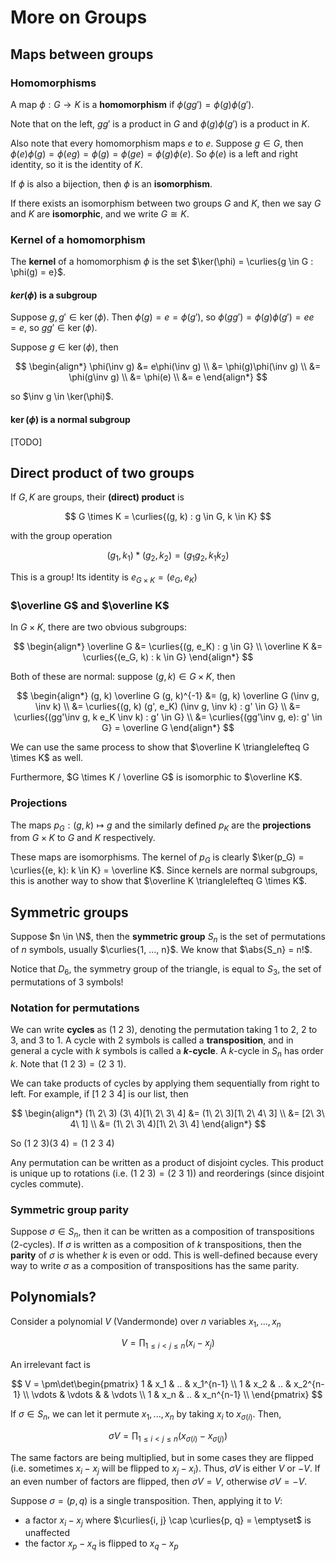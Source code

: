 # More on Groups

$$
\newcommand{\ds}{\displaystyle}
\newcommand{\curlies}[1]{\left\lbrace #1 \right\rbrace}
\newcommand{\abs}[1]{\left\lvert #1 \right\rvert}
\newcommand{\angles}[1]{\left\langle #1 \right\rangle}
\newcommand{\inv}[1]{#1^{-1}}
$$

## Maps between groups

### Homomorphisms

A map $\phi : G \to K$ is a **homomorphism** if $\phi(gg') = \phi(g) \phi(g')$.

Note that on the left, $gg'$ is a product in $G$ and $\phi(g)\phi(g')$ is a product in $K$.

Also note that every homomorphism maps $e$ to $e$. Suppose $g \in G$, then $\phi(e) \phi(g) = \phi(eg) = \phi(g) = \phi(ge) = \phi(g) \phi(e)$. So $\phi(e)$ is a left and right identity, so it is the identity of $K$.

If $\phi$ is also a bijection, then $\phi$ is an **isomorphism**.

If there exists an isomorphism between two groups $G$ and $K$, then we say $G$ and $K$ are **isomorphic**, and we write $G \cong K$.

### Kernel of a homomorphism

The **kernel** of a homomorphism $\phi$ is the set $\ker(\phi) = \curlies{g \in G : \phi(g) = e}$.

#### $ker(\phi)$ is a subgroup

Suppose $g, g' \in \ker(\phi)$. Then $\phi(g) = e = \phi(g')$, so $\phi(gg') = \phi(g)\phi(g') = ee = e$, so $gg' \in \ker(\phi)$. 

Suppose $g \in \ker(\phi)$, then

$$
\begin{align*}
\phi(\inv g) &= e\phi(\inv g) \\
&= \phi(g)\phi(\inv g) \\
&= \phi(g\inv g) \\
&= \phi(e) \\
&= e
\end{align*}
$$

so $\inv g \in \ker(\phi)$.

#### $\ker(\phi)$ is a normal subgroup

[TODO]

## Direct product of two groups

If $G, K$ are groups, their **(direct) product** is

$$
G \times K = \curlies{(g, k) : g \in G, k \in K}
$$

with the group operation

$$
(g_1, k_1) * (g_2, k_2) = (g_1g_2, k_1k_2)
$$

This is a group! Its identity is $e_{G \times K} = (e_G, e_K)$

### $\overline G$ and $\overline K$

In $G \times K$, there are two obvious subgroups:

$$
\begin{align*}
\overline G &= \curlies{(g, e_K) : g \in G} \\
\overline K &= \curlies{(e_G, k) : k \in G}
\end{align*}
$$

Both of these are normal: suppose $(g, k) \in G \times K$, then

$$
\begin{align*}
(g, k) \overline G (g, k)^{-1} &= (g, k) \overline G (\inv g, \inv k) \\
&= \curlies{(g, k) (g', e_K) (\inv g, \inv k) : g' \in G} \\
&= \curlies{(gg'\inv g, k e_K \inv k) : g' \in G} \\
&= \curlies{(gg'\inv g, e): g' \in G} = \overline G
\end{align*}
$$

We can use the same process to show that $\overline K \trianglelefteq G \times K$ as well.

Furthermore, $G \times K / \overline G$ is isomorphic to $\overline K$.

### Projections

The maps $p_G : (g, k) \mapsto g$ and the similarly defined $p_K$ are the **projections** from $G \times K$ to $G$ and $K$ respectively.

These maps are isomorphisms. The kernel of $p_G$ is clearly $\ker(p_G) = \curlies{(e, k): k \in K} = \overline K$. Since kernels are normal subgroups, this is another way to show that $\overline K \trianglelefteq G \times K$.

## Symmetric groups

Suppose $n \in \N$, then the **symmetric group** $S_n$ is the set of permutations of $n$ symbols, usually $\curlies{1, ..., n}$. We know that $\abs{S_n} = n!$.

Notice that $D_6$, the symmetry group of the triangle, is equal to $S_3$, the set of permutations of 3 symbols!

### Notation for permutations

We can write **cycles** as $(1\ 2\ 3)$, denoting the permutation taking 1 to 2, 2 to 3, and 3 to 1. A cycle with 2 symbols is called a **transposition**, and in general a cycle with $k$ symbols is called a **$k$-cycle**. A $k$-cycle in $S_n$ has order $k$. Note that $(1\ 2\ 3) = (2\ 3\ 1)$.

We can take products of cycles by applying them sequentially from right to left. For example, if $[1\ 2\ 3\ 4]$ is our list, then

$$
\begin{align*}
(1\ 2\ 3) (3\ 4)[1\ 2\ 3\ 4] &= (1\ 2\ 3)[1\ 2\ 4\ 3] \\
&= [2\ 3\ 4\ 1] \\
&= (1\ 2\ 3\ 4)[1\ 2\ 3\ 4]
\end{align*}
$$

So $(1\ 2\ 3)(3\ 4) = (1\ 2\ 3\ 4)$

Any permutation can be written as a product of disjoint cycles. This product is unique up to rotations (i.e. $(1\ 2\ 3) = (2\ 3\ 1)$) and reorderings (since disjoint cycles commute).

### Symmetric group parity

Suppose $\sigma \in S_n$, then it can be written as a composition of transpositions (2-cycles). If $\sigma$ is written as a composition of $k$ transpositions, then the **parity** of $\sigma$ is whether $k$ is even or odd. This is well-defined because every way to write $\sigma$ as a composition of transpositions has the same parity.

## Polynomials?

Consider a polynomial $V$ (Vandermonde) over $n$ variables $x_1, ..., x_n$

$$
V = \prod_{1 \leq i < j \leq n} (x_i - x_j)
$$

An irrelevant fact is

$$
V = \pm\det\begin{pmatrix}
1 & x_1 & .. & x_1^{n-1} \\
1 & x_2 & .. & x_2^{n-1} \\
\vdots & \vdots &  & \vdots \\
1 & x_n & .. & x_n^{n-1} \\
\end{pmatrix}
$$

If $\sigma \in S_n$, we can let it permute $x_1, ..., x_n$ by taking $x_i$ to $x_{\sigma(i)}$. Then,

$$
\sigma V = \prod_{1 \leq i < j \leq n} (x_{\sigma(i)} - x_{\sigma(j)})
$$

The same factors are being multiplied, but in some cases they are flipped (i.e. sometimes $x_i - x_j$ will be flipped to $x_j - x_i$). Thus, $\sigma V$ is either $V$ or $-V$. If an even number of factors are flipped, then $\sigma V = V$, otherwise $\sigma V = -V$.

Suppose $\sigma = (p, q)$ is a single transposition. Then, applying it to $V$:

- a factor $x_i - x_j$ where $\curlies{i, j} \cap \curlies{p, q} = \emptyset$ is unaffected
- the factor $x_p - x_q$ is flipped to $x_q - x_p$